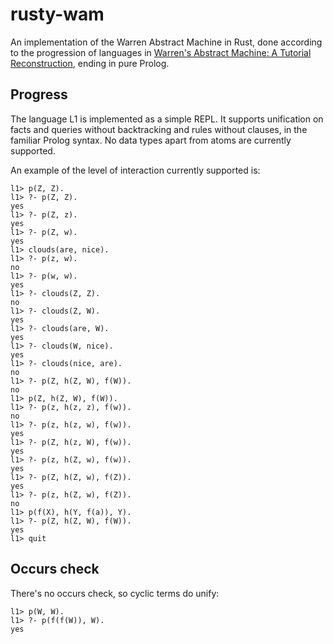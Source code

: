 # rusty-wam

An implementation of the Warren Abstract Machine in Rust, done
according to the progression of languages in [Warren's Abstract
Machine: A Tutorial
Reconstruction](http://wambook.sourceforge.net/wambook.pdf), ending in
pure Prolog.

## Progress

The language L1 is implemented as a simple REPL. It supports
unification on facts and queries without backtracking and rules
without clauses, in the familiar Prolog syntax. No data types apart
from atoms are currently supported.

An example of the level of interaction currently supported is:

```
l1> p(Z, Z).  
l1> ?- p(Z, Z).  
yes  
l1> ?- p(Z, z).  
yes  
l1> ?- p(Z, w).  
yes  
l1> clouds(are, nice).
l1> ?- p(z, w).  
no  
l1> ?- p(w, w).  
yes
l1> ?- clouds(Z, Z).
no
l1> ?- clouds(Z, W).
yes
l1> ?- clouds(are, W).
yes
l1> ?- clouds(W, nice).
yes
l1> ?- clouds(nice, are).
no
l1> ?- p(Z, h(Z, W), f(W)).  
no  
l1> p(Z, h(Z, W), f(W)).  
l1> ?- p(z, h(z, z), f(w)).  
no  
l1> ?- p(z, h(z, w), f(w)).  
yes  
l1> ?- p(Z, h(z, W), f(w)).  
yes  
l1> ?- p(z, h(Z, w), f(w)).  
yes
l1> ?- p(Z, h(Z, w), f(Z)).
yes
l1> ?- p(z, h(Z, w), f(Z)).
no
l1> p(f(X), h(Y, f(a)), Y).
l1> ?- p(Z, h(Z, W), f(W)).
yes
l1> quit
```

## Occurs check

There's no occurs check, so cyclic terms do unify:

```
l1> p(W, W).
l1> ?- p(f(f(W)), W).
yes
```
